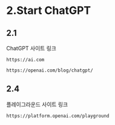# 2.Start ChatGPT

## 2.1
ChatGPT 사이트 링크
```
https://ai.com
```
```
https://openai.com/blog/chatgpt/
```
## 2.4
플레이그라운드 사이트 링크
```
https://platform.openai.com/playground
```